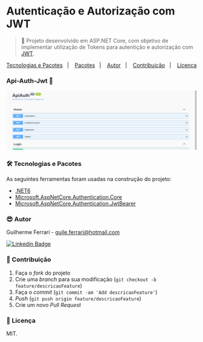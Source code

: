 # Autenticação e Autorização com JWT

> 🚀 Projeto desenvolvido em ASP.NET Core, com objetivo de implementar utilização de Tokens para autentição e autorização com [JWT](https://jwt.io/).

<p align="center">
  <a href="#-tecnologias">Tecnologias e Pacotes</a>&nbsp;&nbsp;&nbsp;|&nbsp;&nbsp;&nbsp;
  <a href="#-pacotes">Pacotes</a>&nbsp;&nbsp;&nbsp;|&nbsp;&nbsp;&nbsp;
  <a href="#-autor">Autor</a>&nbsp;&nbsp;&nbsp;|&nbsp;&nbsp;&nbsp;
  <a href="#-contribuição">Contribuição</a>&nbsp;&nbsp;&nbsp;|&nbsp;&nbsp;&nbsp;
  <a href="#-licença">Licença</a>
</p>

### Api-Auth-Jwt 🚀

![](./src/ApiAuth.gif)

### 🛠 Tecnologias e Pacotes

As seguintes ferramentas foram usadas na construção do projeto:

- [.NET6](https://visualstudio.microsoft.com/pt-br/vs/community/)
- [Microsoft.AspNetCore.Authentication.Core](https://www.nuget.org/packages/Microsoft.AspNetCore.Authentication.Core)
- [Microsoft.AspNetCore.Authentication.JwtBearer](https://www.nuget.org/packages/Microsoft.AspNetCore.Authentication.JwtBearer)

### 😎 Autor

Guilherme Ferrari - guile.ferrari@hotmail.com

[![Linkedin Badge](https://img.shields.io/badge/-Guilherme-blue?style=flat-square&logo=Linkedin&logoColor=white&link=https://www.linkedin.com/in/guilherme-antonio-ferrari/)](https://www.linkedin.com/in/guilherme-antonio-ferrari/)

### 🎯 Contribuição

1. Faça o _fork_ do projeto
2. Crie uma _branch_ para sua modificação (`git checkout -b feature/descricaoFeature`)
3. Faça o _commit_ (`git commit -am 'Add descricaoFeature'`)
4. _Push_ (`git push origin feature/descricaoFeature`)
5. Crie um novo _Pull Request_

### 📝 Licença

MIT.
